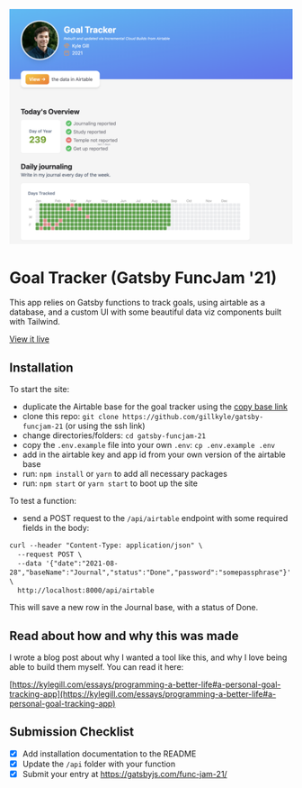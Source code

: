 ![Goal Tracker dashboard](https://raw.githubusercontent.com/gillkyle/images/master/CleanShot%202021-08-27%20at%2020.08.50%402x.png)

# Goal Tracker (Gatsby FuncJam '21)

This app relies on Gatsby functions to track goals, using airtable as a database, and a custom UI with some beautiful data viz components built with Tailwind.

[View it live](https://gatsbyfuncjam21.gatsbyjs.io/)

## Installation

To start the site:

- duplicate the Airtable base for the goal tracker using the [copy base link](https://airtable.com/addBaseFromShare/shrUpUS4fnwJInCVn?utm_source=airtable_shared_application)
- clone this repo: `git clone https://github.com/gillkyle/gatsby-funcjam-21` (or using the ssh link)
- change directories/folders: `cd gatsby-funcjam-21`
- copy the `.env.example` file into your own `.env`: `cp .env.example .env`
- add in the airtable key and app id from your own version of the airtable base
- run: `npm install` or `yarn` to add all necessary packages
- run: `npm start` or `yarn start` to boot up the site

To test a function:

- send a POST request to the `/api/airtable` endpoint with some required fields in the body:

```shell
curl --header "Content-Type: application/json" \
  --request POST \
  --data '{"date":"2021-08-28","baseName":"Journal","status":"Done","password":"somepassphrase"}' \
  http://localhost:8000/api/airtable
```

This will save a new row in the Journal base, with a status of Done.

## Read about how and why this was made

I wrote a blog post about why I wanted a tool like this, and why I love being able to build them myself. You can read it here:

[https://kylegill.com/essays/programming-a-better-life#a-personal-goal-tracking-app](https://kylegill.com/essays/programming-a-better-life#a-personal-goal-tracking-app)

## Submission Checklist

- [x] Add installation documentation to the README
- [x] Update the `/api` folder with your function
- [x] Submit your entry at https://gatsbyjs.com/func-jam-21/

